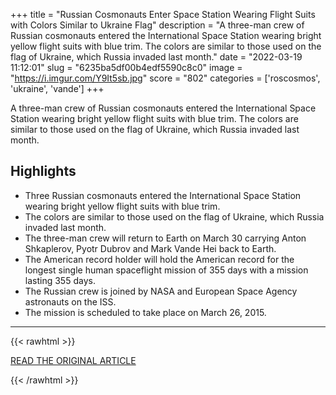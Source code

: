 +++
title = "Russian Cosmonauts Enter Space Station Wearing Flight Suits with Colors Similar to Ukraine Flag"
description = "A three-man crew of Russian cosmonauts entered the International Space Station wearing bright yellow flight suits with blue trim. The colors are similar to those used on the flag of Ukraine, which Russia invaded last month."
date = "2022-03-19 11:12:01"
slug = "6235ba5df00b4edf5590c8c0"
image = "https://i.imgur.com/Y9It5sb.jpg"
score = "802"
categories = ['roscosmos', 'ukraine', 'vande']
+++

A three-man crew of Russian cosmonauts entered the International Space Station wearing bright yellow flight suits with blue trim. The colors are similar to those used on the flag of Ukraine, which Russia invaded last month.

## Highlights

- Three Russian cosmonauts entered the International Space Station wearing bright yellow flight suits with blue trim.
- The colors are similar to those used on the flag of Ukraine, which Russia invaded last month.
- The three-man crew will return to Earth on March 30 carrying Anton Shkaplerov, Pyotr Dubrov and Mark Vande Hei back to Earth.
- The American record holder will hold the American record for the longest single human spaceflight mission of 355 days with a mission lasting 355 days.
- The Russian crew is joined by NASA and European Space Agency astronauts on the ISS.
- The mission is scheduled to take place on March 26, 2015.

---

{{< rawhtml >}}
  <p class="article-category">
    <a target="_blank" href="http://www.parabolicarc.com/2022/03/18/russian-cosmonauts-enter-space-station-wearing-flight-suits-with-colors-of-ukraine-flag/">READ THE ORIGINAL ARTICLE</a>
  </p>
{{< /rawhtml >}}
